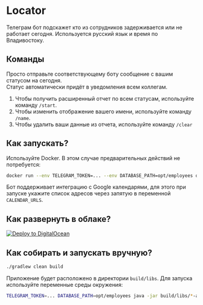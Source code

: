 # Locator

Телеграм бот подскажет кто из сотрудников задерживается или не работает сегодня. Используется
русский язык и время по Владивостоку.

## Команды

Просто отправьте соответствующему боту сообщение с вашим статусом на сегодня.  
Статус автоматически придёт в уведомления всем коллегам.

1. Чтобы получить расширенный отчет по всем статусам, используйте команду `/start`.
2. Чтобы изменить отображение вашего имени, используйте команду `/name`.
3. Чтобы удалить ваши данные из отчета, используйте команду `/clear`

## Как запускать?

Используйте Docker. В этом случае предварительных действий не потребуется:

```sh
docker run --env TELEGRAM_TOKEN=... --env DATABASE_PATH=opt/employees demidko/locator
```

Бот поддерживает интеграцию с Google календарями, для этого при запуске укажите список адресов через
запятую в переменной `CALENDAR_URLS`.

## Как развернуть в облаке?

[![Deploy to DigitalOcean](https://www.deploytodo.com/do-btn-blue-ghost.svg)](https://cloud.digitalocean.com/apps/new?repo=https://github.com/demidko/locator/tree/main)

## Как собирать и запускать вручную?

```sh
./gradlew clean build
```

Приложение будет расположено в директории `build/libs`. Для запуска используйте переменные среды
окружения:

```sh
TELEGRAM_TOKEN=... DATABASE_PATH=opt/employees java -jar build/libs/*-all.jar

```